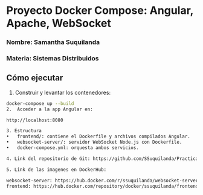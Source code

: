 # Proyecto Docker Compose: Angular, Apache, WebSocket

### Nombre: Samantha Suquilanda
### Materia: Sistemas Distribuidos


## Cómo ejecutar

1. Construir y levantar los contenedores:

```bash
docker-compose up --build
2.	Acceder a la app Angular en:

http://localhost:8080

3. Estructura
•	frontend/: contiene el Dockerfile y archivos compilados Angular.
•	websocket-server/: servidor WebSocket Node.js con Dockerfile.
•	docker-compose.yml: orquesta ambos servicios.

4. Link del repositorio de Git: https://github.com/SSuquilanda/PracticaInterciclo.git

5. Link de las imagenes en DockerHub:

websocket-server: https://hub.docker.com/r/ssuquilanda/websocket-server
frontend: https://hub.docker.com/repository/docker/ssuquilanda/frontend/general